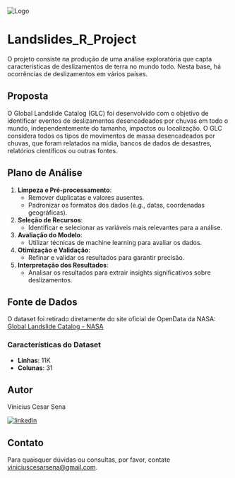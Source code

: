 
![Logo](https://global.unitednations.entermediadb.net/assets/mediadb/services/module/asset/downloads/preset/Libraries/Production+Library/27-08-2021_WMO_extreme-weather.jpg/image1170x530cropped.jpg)



# Landslides_R_Project

O projeto consiste na produção de uma análise exploratória que capta características de deslizamentos de terra no mundo todo. Nesta base, há ocorrências de deslizamentos em vários países.


## Proposta

O Global Landslide Catalog (GLC) foi desenvolvido com o objetivo de identificar eventos de deslizamentos desencadeados por chuvas em todo o mundo, independentemente do tamanho, impactos ou localização. O GLC considera todos os tipos de movimentos de massa desencadeados por chuvas, que foram relatados na mídia, bancos de dados de desastres, relatórios científicos ou outras fontes.

## Plano de Análise

1. **Limpeza e Pré-processamento**:
   - Remover duplicatas e valores ausentes.
   - Padronizar os formatos dos dados (e.g., datas, coordenadas geográficas).
2. **Seleção de Recursos**:
   - Identificar e selecionar as variáveis mais relevantes para a análise.
3. **Avaliação do Modelo**:
   - Utilizar técnicas de machine learning para avaliar os dados.
4. **Otimização e Validação**:
   - Refinar e validar os resultados para garantir precisão.
5. **Interpretação dos Resultados**:
   - Analisar os resultados para extrair insights significativos sobre deslizamentos.

## Fonte de Dados

O dataset foi retirado diretamente do site oficial de OpenData da NASA:
[Global Landslide Catalog - NASA](https://data.nasa.gov/Earth-Science/Global-Landslide-Catalog-Export/dd9e-wu2v/about_data)

### Características do Dataset

- **Linhas**: 11K
- **Colunas**: 31


## Autor

Vinicius Cesar Sena

[![linkedin](https://img.shields.io/badge/linkedin-0A66C2?style=for-the-badge&logo=linkedin&logoColor=white)](https://www.linkedin.com/in/vinicius-cesar-sena/)

## Contato

Para quaisquer dúvidas ou consultas, por favor, contate viniciuscesarsena@gmail.com.

